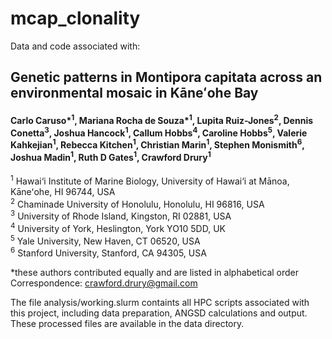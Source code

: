 # mcap_clonality

Data and code associated with:

## Genetic patterns in Montipora capitata across an environmental mosaic in Kāneʻohe Bay
#### Carlo Caruso\*<sup>1</sup>, Mariana Rocha de Souza\*<sup>1</sup>, Lupita Ruiz-Jones<sup>2</sup>, Dennis Conetta<sup>3</sup>, Joshua Hancock<sup>1</sup>, Callum Hobbs<sup>4</sup>, Caroline Hobbs<sup>5</sup>, Valerie Kahkejian<sup>1</sup>, Rebecca Kitchen<sup>1</sup>, Christian Marin<sup>1</sup>, Stephen Monismith<sup>6</sup>, Joshua Madin<sup>1</sup>, Ruth D Gates<sup>1</sup>, Crawford Drury<sup>1</sup>

<sup>1</sup> Hawai‘i Institute of Marine Biology, University of Hawai‘i at Mānoa, Kāneʻohe, HI 96744, USA\
<sup>2</sup> Chaminade University of Honolulu, Honolulu, HI 96816, USA\
<sup>3</sup> University of Rhode Island, Kingston, RI 02881, USA\
<sup>4</sup> University of York, Heslington, York YO10 5DD, UK\
<sup>5</sup> Yale University, New Haven, CT 06520, USA \
<sup>6</sup> Stanford University, Stanford, CA 94305, USA

\*these authors contributed equally and are listed in alphabetical order\
Correspondence: crawford.drury@gmail.com


The file analysis/working.slurm containts all HPC scripts associated with this project, including data preparation, ANGSD calculations and output. 
These processed files are available in the data directory. 